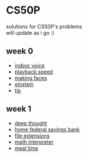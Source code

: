 # CS50P
solutions for CS50P's problems\
will update as i go :)

## week 0
- [indoor voice](https://github.com/magnusxr/CS50P/blob/main/week0/indoor.py)
- [playback speed](https://github.com/magnusxr/CS50P/blob/main/week0/playback.py)
- [making faces](https://github.com/magnusxr/CS50P/blob/main/week0/indoor.py)
- [einstein](https://github.com/magnusxr/CS50P/blob/main/week0/einstein.py)
- [tip](https://github.com/magnusxr/CS50P/blob/main/week0/tip.py)

## week 1
- [deep thought](https://github.com/magnusxr/CS50P/blob/main/week1/deep.py)
- [home federal savings bank](https://github.com/magnusxr/CS50P/blob/main/week1/bank.py)
- [file extensions](https://github.com/magnusxr/CS50P/blob/main/week1/extensions.py)
- [math interpreter](https://github.com/magnusxr/CS50P/blob/main/week1/interpreter.py)
- [meal time](https://github.com/magnusxr/CS50P/blob/main/week1/meal.py)
